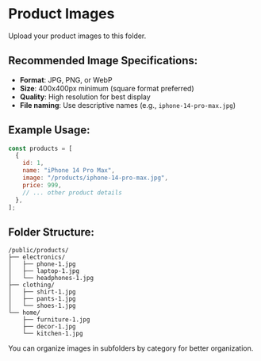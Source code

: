 # Product Images

Upload your product images to this folder.

## Recommended Image Specifications:

- **Format**: JPG, PNG, or WebP
- **Size**: 400x400px minimum (square format preferred)
- **Quality**: High resolution for best display
- **File naming**: Use descriptive names (e.g., `iphone-14-pro-max.jpg`)

## Example Usage:

```javascript
const products = [
  {
    id: 1,
    name: "iPhone 14 Pro Max",
    image: "/products/iphone-14-pro-max.jpg",
    price: 999,
    // ... other product details
  },
];
```

## Folder Structure:

```
/public/products/
├── electronics/
│   ├── phone-1.jpg
│   ├── laptop-1.jpg
│   └── headphones-1.jpg
├── clothing/
│   ├── shirt-1.jpg
│   ├── pants-1.jpg
│   └── shoes-1.jpg
└── home/
    ├── furniture-1.jpg
    ├── decor-1.jpg
    └── kitchen-1.jpg
```

You can organize images in subfolders by category for better organization.
